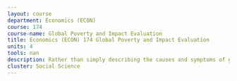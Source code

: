 ```yaml
---
layout: course 
department: Economics (ECON)
course: 174
course-name: Global Poverty and Impact Evaluation
title: Economics (ECON) 174 Global Poverty and Impact Evaluation
units: 4
tools: nan
description: Rather than simply describing the causes and symptoms of global poverty, this course will explore the variety of tools available for rigorously measuring the impact of development programs. Through weekly case studies of field research, the course will cover impact evaluation theory and methods. The course will culminate with a final project in which each student will design an impact evaluation of a policy or intervention.
cluster: Social Science
---
```


